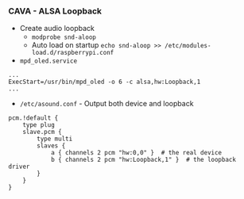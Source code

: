 ### CAVA - ALSA Loopback
- Create audio loopback
	- `modprobe snd-aloop`
	- Auto load on startup `echo snd-aloop >> /etc/modules-load.d/raspberrypi.conf`
- `mpd_oled.service`
```
...
ExecStart=/usr/bin/mpd_oled -o 6 -c alsa,hw:Loopback,1
...
```
- `/etc/asound.conf` - Output both device and loopback
```
pcm.!default {
	type plug
	slave.pcm {
		type multi
		slaves {
			a { channels 2 pcm "hw:0,0" }  # the real device
			b { channels 2 pcm "hw:Loopback,1" }  # the loopback driver
		}
	}
}
```
